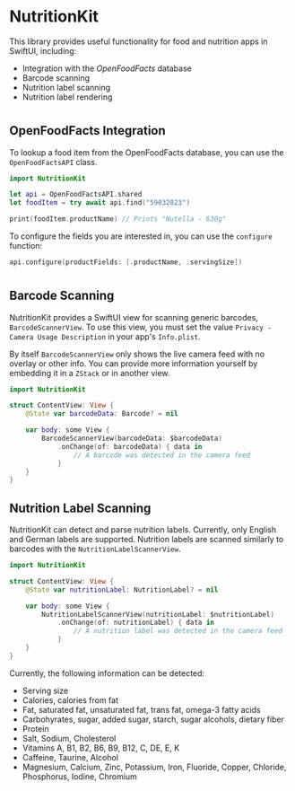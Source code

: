 # NutritionKit

This library provides useful functionality for food and nutrition apps in SwiftUI, including:

- Integration with the *OpenFoodFacts* database
- Barcode scanning
- Nutrition label scanning
- Nutrition label rendering

#

## OpenFoodFacts Integration

To lookup a food item from the OpenFoodFacts database, you can use the `OpenFoodFactsAPI` class.

```swift
import NutritionKit

let api = OpenFoodFactsAPI.shared
let foodItem = try await api.find("59032823")

print(foodItem.productName) // Prints "Nutella - 630g"
```

To configure the fields you are interested in, you can use the `configure` function:

```swift
api.configure(productFields: [.productName, .servingSize])
```

#

## Barcode Scanning

NutritionKit provides a SwiftUI view for scanning generic barcodes, `BarcodeScannerView`. To use this view, you must set the value `Privacy - Camera Usage Description` in your app's `Info.plist`.

By itself `BarcodeScannerView` only shows the live camera feed with no overlay or other info. You can provide more information yourself by embedding it in a `ZStack` or in another view.

```swift
import NutritionKit

struct ContentView: View {
    @State var barcodeData: Barcode? = nil

    var body: some View {
        BarcodeScannerView(barcodeData: $barcodeData)
            .onChange(of: barcodeData) { data in
                // A barcode was detected in the camera feed
            }
    }
}
```

## Nutrition Label Scanning

NutritionKit can detect and parse nutrition labels. Currently, only English and German labels are supported. Nutrition labels are scanned similarly to barcodes with the `NutritionLabelScannerView`.

```swift
import NutritionKit

struct ContentView: View {
    @State var nutritionLabel: NutritionLabel? = nil

    var body: some View {
        NutritionLabelScannerView(nutritionLabel: $nutritionLabel)
            .onChange(of: nutritionLabel) { data in
                // A nutrition label was detected in the camera feed
            }
    }
}
```

Currently, the following information can be detected:

- Serving size
- Calories, calories from fat
- Fat, saturated fat, unsaturated fat, trans fat, omega-3 fatty acids
- Carbohyrates, sugar, added sugar, starch, sugar alcohols, dietary fiber
- Protein
- Salt, Sodium, Cholesterol
- Vitamins A, B1, B2, B6, B9, B12, C, DE, E, K
- Caffeine, Taurine, Alcohol
- Magnesium, Calcium, Zinc, Potassium, Iron, Fluoride, Copper, Chloride, Phosphorus, Iodine, Chromium 